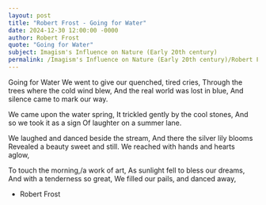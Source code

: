 ```yaml
---
layout: post
title: "Robert Frost - Going for Water"
date: 2024-12-30 12:00:00 -0000
author: Robert Frost
quote: "Going for Water"
subject: Imagism's Influence on Nature (Early 20th century)
permalink: /Imagism's Influence on Nature (Early 20th century)/Robert Frost/Robert Frost - Going for Water
---
```


Going for Water
We went to give our quenched, tired cries,
Through the trees where the cold wind blew,
And the real world was lost in blue,
And silence came to mark our way.

We came upon the water spring,
It trickled gently by the cool stones,
And so we took it as a sign
Of laughter on a summer lane.

We laughed and danced beside the stream,
And there the silver lily blooms
Revealed a beauty sweet and still.
We reached with hands and hearts aglow,

To touch the morning,/a work of art,
As sunlight fell to bless our dreams,
And with a tenderness so great,
We filled our pails, and danced away,

- Robert Frost
